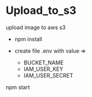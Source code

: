 # Upload_to_s3
upload image to aws s3

- npm install

- create file .env with value =>
  - BUCKET_NAME
  - IAM_USER_KEY
  - IAM_USER_SECRET
  
npm start